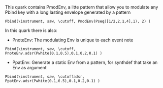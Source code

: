 This quark contains PmodEnv, a litte pattern that allow you to modulate any Pbind key with a long lasting envelope generated by a pattern

```
Pbind(\instrument, saw, \cutoff, PmodEnv(Pseq([1/2,2,1,4],1), 2) )
```

In this quark there is also:
* PnoteEnv: The modulating Env is unique to each event note
```
Pbind(\instrument, saw, \cutoff, PnoteEnv.adsr(Pwhite(0.1,0.5),0.1,0.2,0.1) )
```

* PpatEnv: Generate a static Env from a pattern, for synthdef that take an Env as argument
```
Pbind(\instrument, saw, \cutoffadsr, PpatEnv.adsr(Pwhite(0.1,0.5),0.1,0.2,0.1) )
```
